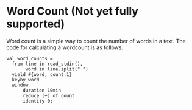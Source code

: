 # Word Count (Not yet fully supported)

Word count is a simple way to count the number of words in a text. The code for calculating a wordcount is as follows.

```
val word_counts =
  from line in read_stdin(),
       word in line.split(" ")
  yield #{word, count:1}
  keyby word
  window
      duration 10min
      reduce (+) of count
      identity 0;
```
